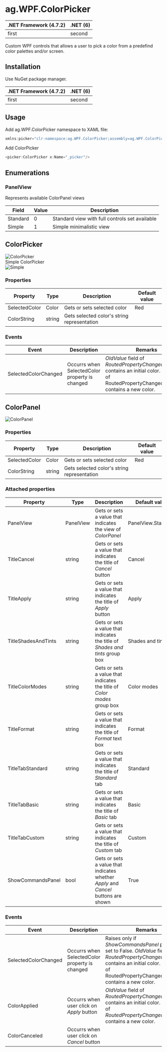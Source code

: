 
# ag.WPF.ColorPicker

.NET Framework (4.7.2) | .NET (6)
--- | ---
first | second

Custom WPF controls that allows a user to pick a color from a predefind color palettes and/or screen.

## Installation

Use NuGet package manager.

.NET Framework (4.7.2) | .NET (6)
--- | ---
first | second

## Usage

Add ag.WPF.ColorPicker namespace to XAML file:

```csharp
xmlns:picker="clr-namespace:ag.WPF.ColorPicker;assembly=ag.WPF.ColorPicker"
```

Add ColorPicker

```csharp
<picker:ColorPicker x:Name="_picker"/>
```

## Enumerations

### PanelView

Represents available ColorPanel views

Field|Value|Description
------|-----|-----------
Standard|0|Standard view with full controls set available
Simple|1|Simple minimalistic view

## ColorPicker

![ColorPicker](https://am3pap005files.storage.live.com/y4m_hu2fVsNBwqh71j_erKIrD_sM79HexWXFkpdkQqmIyFtfrZnUXxx8DaviCgrWNby1o4tbHuHqP6MZBVm8Inn2c_aDPfmln5KMrhzh-G2HX6CoOPzTfKxMsetOQpuTF5hikL1dEpRpuxns44gSW4TlvfJwCk-I8fUbJPb9H2JSKujYGzUlWlHqbdQR3QQFsza?width=375&height=422&cropmode=none "ColorPicker")</br>
Simple ColorPicker</br>
![Simple](https://am3pap005files.storage.live.com/y4m8Kpg_wp_PECb1y94lgoCohPDltyqBbEyuS3O7I1-Sp10pDmQOe0lK6q2U9jlEmYvaPws70aqq2kmc-Ju2JiMfryO5jmTCSIpSVSwQHk4W3pHjAhBKbsSJYyDI8KjEQHgt_gnzHuPhA8M8RX8642N3HF7FOH_5y7MCQV77FZUf2-JUBUbT4Blna5BxbBx_diS?width=376&height=218&cropmode=none)
### Properties

Property | Type | Description | Default value
--- | --- | --- | ---
SelectedColor | Color | Gets or sets selected color | Red
ColorString | string | Gets selected color's string representation |

### Events

Event | Description | Remarks
--- | --- | ---
SelectedColorChanged | Occurrs when SelectedColor property is changed | *OldValue* field of *RoutedPropertyChangedEventArgs* contains an initial color. *NewValue* of RoutedPropertyChangedEventArgs contains a new color.

## ColorPanel

![ColorPanel](https://am3pap005files.storage.live.com/y4mPdl1eiaLbfsGstYHwuJem9kHxw5eR8x-s_SjjoALPG_bVMH3TUwKZ9kDvumicFXWY6BMdi-cTTO7bezEt5YrJ94Lr0liZ7mg7FNy904QFCfB4W8IE0F1g3irdHdk-3wwb5ty7cQAV2iR9nFW9fAZq9KBXO8zesYyRhTwLiwH1CYuSTWTLx-pv63u1yNGMFsu?width=414&height=410&cropmode=none "ColorPanel")

### Properties

Property | Type | Description | Default value
--- | --- | --- | ---
SelectedColor | Color | Gets or sets selected color | Red
ColorString | string | Gets selected color's string representation |

### Attached properties

Property | Type | Description | Default value
--- | --- | --- | ---
PanelView | PanelView | Gets or sets a value that indicates the view of *ColorPanel* | PanelView.Standard
TitleCancel | string | Gets or sets a value that indicates the title of *Cancel* button | Cancel
TitleApply | string | Gets or sets a value that indicates the title of *Apply* button | Apply
TitleShadesAndTints | string | Gets or sets a value that indicates the title of *Shades and tints* group box | Shades and tints
TitleColorModes | string | Gets or sets a value that indicates the title of *Color modes* group box | Color modes
TitleFormat | string | Gets or sets a value that indicates the title of *Format* text box | Format
TitleTabStandard | string | Gets or sets a value that indicates the title of *Standard* tab | Standard
TitleTabBasic | string | Gets or sets a value that indicates the title of *Basic* tab | Basic
TitleTabCustom | string | Gets or sets a value that indicates the title of *Custom* tab | Custom
ShowCommandsPanel | bool | Gets or sets a value that indicates whether *Apply* and *Cancel* buttons are shown | True


### Events

Event | Description | Remarks
--- | --- | ---
SelectedColorChanged | Occurrs when SelectedColor property is changed |  Raises only if *ShowCommandsPanel* property is set to False. *OldValue* field of *RoutedPropertyChangedEventArgs* contains an initial color. *NewValue* of RoutedPropertyChangedEventArgs contains a new color.
ColorApplied | Occurrs when user click on *Apply* button | *OldValue* field of *RoutedPropertyChangedEventArgs* contains an initial color. *NewValue* of *RoutedPropertyChangedEventArgs* contains a new color.
ColorCanceled | Occurrs when user click on *Cancel* button
